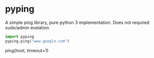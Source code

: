 # pyping

A simple ping library, pure python 3 implementation. Does not required sudo/admin evelation.

```python
import pyping
pyping.ping("www.google.com")
```

ping(host, timeout=1)

